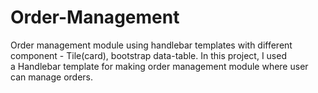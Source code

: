 # Order-Management
Order management module using handlebar templates with different component - Tile(card), bootstrap data-table.
In this project, I used a Handlebar template for making order management module where user can manage orders.
